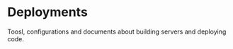 Deployments
===========

Toosl, configurations and documents about building servers and deploying code.
